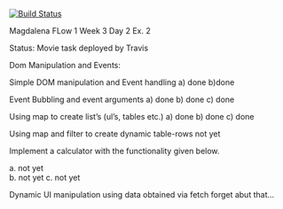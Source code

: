 [![Build Status](https://travis-ci.com/kasarama/SP3-REST-JPA-TEST-CI.svg?branch=master)](https://travis-ci.com/kasarama/SP3-REST-JPA-TEST-CI)

Magdalena
FLow 1 Week 3 Day 2 Ex. 2

Status: 
Movie task deployed by Travis

Dom Manipulation and Events:

Simple DOM manipulation and Event handling
a) done
b)done

Event Bubbling and event arguments
a) done 
b) done
c) done

Using map to create list’s (ul’s, tables etc.)
a) done
b) done
c) done

Using map and filter to create dynamic table-rows
not yet

Implement a calculator with the functionality given below.

a. not yet  
b. not yet
c. not yet

Dynamic UI manipulation using data obtained via fetch
forget abut that...
